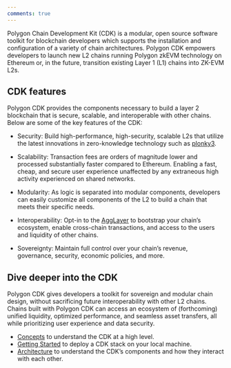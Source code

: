```yaml
---
comments: true
---
```


Polygon Chain Development Kit (CDK) is a modular, open source software toolkit for blockchain developers which supports the installation and configuration of a variety of chain architectures. Polygon CDK empowers developers to launch new L2 chains running Polygon zkEVM technology on Ethereum or, in the future, transition existing Layer 1 (L1) chains into ZK-EVM L2s. 

## CDK features

Polygon CDK provides the components necessary to build a layer 2 blockchain that is secure, scalable, and interoperable with other chains. Below are some of the key features of the CDK:

- Security: Build high-performance, high-security, scalable L2s that utilize the latest innovations in zero-knowledge technology such as [plonky3](https://docs.polygon.technology/learn/plonky/?h=plonky3#plonky-3).

- Scalability: Transaction fees are orders of magnitude lower and processed substantially faster compared to Ethereum. Enabling a fast, cheap, and secure user experience unaffected by any extraneous high activity experienced on shared networks.

- Modularity: As logic is separated into modular components, developers can easily customize all components of the L2 to build a chain that meets their specific needs.

- Interoperability: Opt-in to the [AggLayer](https://docs.polygon.technology/cdk/glossary/#agglayer-v1-al1) to bootstrap your chain&rsquo;s ecosystem, enable cross-chain transactions, and access to the users and liquidity of other chains.

- Sovereignty: Maintain full control over your chain&rsquo;s revenue, governance, security, economic policies, and more.

## Dive deeper into the CDK

Polygon CDK gives developers a toolkit for sovereign and modular chain design, without sacrificing future interoperability with other L2 chains. Chains built with Polygon CDK can access an ecosystem of (forthcoming) unified liquidity, optimized performance, and seamless asset transfers, all while prioritizing user experience and data security.

- [Concepts](https://docs.polygon.technology/cdk/concepts/layer2s) to understand the CDK at a high level.
- [Getting Started](https://docs.polygon.technology/cdk/getting-started) to deploy a CDK stack on your local machine.
- [Architecture](https://docs.polygon.technology/cdk/architecture/cdk-zkevm/) to understand the CDK&rsquo;s components and how they interact with each other.
